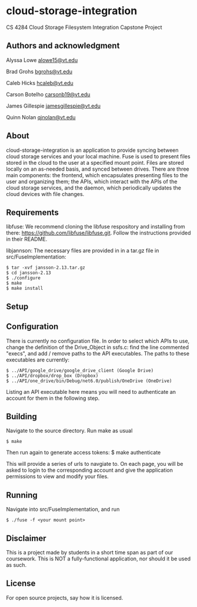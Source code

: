 # cloud-storage-integration
CS 4284 Cloud Storage Filesystem Integration Capstone Project

## Authors and acknowledgment
Alyssa Lowe <alowe15@vt.edu>

Brad Grohs <bgrohs@vt.edu>

Caleb Hicks <hcaleb@vt.edu>

Carson Botelho <carsonb19@vt.edu>

James Gillespie <jamesgillespie@vt.edu>

Quinn Nolan <qjnolan@vt.edu>

## About
cloud-storage-integration is an application to provide syncing between cloud storage services and your local machine. Fuse is used to present files stored in the cloud to the user at a specified mount point. Files are stored locally on an as-needed basis, and synced between drives. There are three main components: the frontend, which encapsulates presenting files to the user and organizing them; the APIs, which interact with the APIs of the cloud storage services, and the daemon, which periodically updates the cloud devices with file changes. 

## Requirements
libfuse: We recommend cloning the libfuse respository and installing from there: <https://github.com/libfuse/libfuse.git>. Follow the instructions provided in their README. 

libjannson: The necessary files are provided in in a tar.gz file in src/FuseImplementation:

    $ tar -xvf jansson-2.13.tar.gz
    $ cd jansson-2.13
    $ ./configure
    $ make
    $ make install

## Setup

## Configuration

There is currently no configuration file. In order to select which APIs to use, change the definition of the Drive_Object in ssfs.c: find the line commented "execs", and add / remove paths to the API executables. The paths to these executables are currently:
    
    $ ../API/google_drive/google_drive_client (Google Drive)
    $ ../API/dropbox/drop_box (Dropbox)
    $ ../API/one_drive/bin/Debug/net6.0/publish/OneDrive (OneDrive)
    
Listing an API executable here means you will need to authenticate an account for them in the following step. 

## Building 

Navigate to the source directory. Run make as usual

    $ make

Then run again to generate access tokens:
    $ make authenticate

This will provide a series of urls to navgiate to. On each page, you will be asked to login to the corresponding account and give the application permissions to view and modify your files. 

## Running 

Navigate into src/FuseImplementation, and run

    $ ./fuse -f <your mount point> 

## Disclaimer

This is a project made by students in a short time span as part of our coursework. This is NOT a fully-functional application, nor should it be used as such. 

## License
For open source projects, say how it is licensed.
